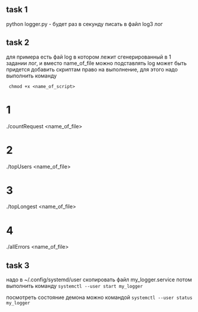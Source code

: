 ## task 1 
python logger.py - будет раз в секунду писать в файл log3 лог

## task 2
для примера есть фай log в котором лежит сгенерированный в 1 задании лог, и вместо name_of_file можно подставлять log
может быть придется добавить скриптам право на выполнение, для этого надо выполнить команду

``` chmod +x <name_of_script>```

# 1
./countRequest <name_of_file>

# 2 
./topUsers <name_of_file>

# 3
./topLongest <name_of_file> <count>

# 4
./allErrors <name_of_file>

## task 3 

надо в ~/.config/systemd/user скопировать файл my_logger.service
потом выполнить команду 
    ```systemctl --user start my_logger```
    
посмотреть состояние демона можно командой
    ```systemctl --user status my_logger```

